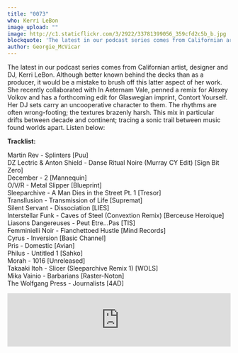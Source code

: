 ```yaml
---
title: "0073"
who: Kerri LeBon
image_upload: ""
image: http://c1.staticflickr.com/3/2922/33781399056_359cfd2c5b_b.jpg
blockquote: 'The latest in our podcast series comes from Californian artist, designer and DJ, Kerri LeBon. Although better known behind the decks than as a producer, it would be a mistake to brush off this latter aspect of her work. She recently collaborated with In Aeternam Vale, penned a remix for Alexey Volkov and has a forthcoming edit for Glaswegian imprint, Contort Yourself. Her DJ sets carry an uncooperative character to them. The rhythms are often wrong-footing; the textures brazenly harsh. This mix in particular drifts between decade and continent; tracing a sonic trail between music found worlds apart. Listen below: '
author: Georgie_McVicar
---
```

The latest in our podcast series comes from Californian artist, designer and DJ, Kerri LeBon. Although better known behind the decks than as a producer, it would be a mistake to brush off this latter aspect of her work. She recently collaborated with In Aeternam Vale, penned a remix for Alexey Volkov and has a forthcoming edit for Glaswegian imprint, Contort Yourself. Her DJ sets carry an uncooperative character to them. The rhythms are often wrong-footing; the textures brazenly harsh. This mix in particular drifts between decade and continent; tracing a sonic trail between music found worlds apart. Listen below: 

**Tracklist:**

Martin Rev - Splinters [Puu] <br>
DZ Lectric & Anton Shield - Danse Ritual Noire (Murray CY Edit) [Sign Bit Zero] <br>
December - 2 [Mannequin] <br>
O/V/R - Metal Slipper [Blueprint] <br>
Sleeparchive - A Man Dies in the Street Pt. 1 [Tresor] <br>
Transllusion - Transmission of Life [Supremat] <br>
Silent Servant - Dissociation [LIES] <br>
Interstellar Funk - Caves of Steel (Convextion Remix) [Berceuse Heroique] <br>
Liasons Dangereuses - Peut Etre...Pas [TIS] <br>
Femminielli Noir - Fianchettoed Hustle [Mind Records] <br>
Cyrus - Inversion [Basic Channel] <br>
Pris - Domestic [Avian] <br>
Philus - Untitled 1 [Sahko] <br>
Morah - 1016 [Unreleased] <br>
Takaaki Itoh - Slicer (Sleeparchive Remix 1) [WOLS] <br>
Mika Vainio - Barbarians [Raster-Noton] <br>
The Wolfgang Press - Journalists [4AD] <br>

<iframe width="100%" height="120" src="https://www.mixcloud.com/widget/iframe/?feed=https%3A%2F%2Fwww.mixcloud.com%2Fstraylandings%2F0073-kerri-lebon%2F&hide_cover=1&light=1" frameborder="0"></iframe>
